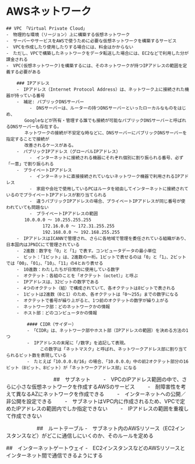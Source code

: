 # AWSネットワーク
    ## VPC　「Virtual Private Cloud」
    -　物理的な環境（リージョン）上に構築する仮想ネットワーク
    -　サーバーやサービスをAWSで使うために必要な仮想ネットワークを構築するサービス
    -　VPCを作成したり使用したりする場合には、料金はかからない
    -　ただし、VPCで構築したネットワークをデータ転送した場合には、EC2などで利用した分が課金される
    -　VPC(仮想ネットワーク)を構築するには、そのネットワークが持つIPアドレスの範囲を定義する必要がある

        ### IPアドレス
        -　IPアドレス（Internet Protocol Address）は、ネットワーク上に接続された機器が持っている番号
        -　補足: パブリックDNSサーバー
        　　　-　DNSサーバーは、ルーターの持つDNSサーバーといったローカルなものをはじめ、
           Googleなどが所有・管理する誰でも接続が可能なパブリックDNSサーバーと呼ばれるDNSサーバーも存在する。
           ネットワークの接続が不安定な時などに、DNSサーバーにパブリックDNSサーバーを指定することで接続が
           改善されるケースがある。
        -　パブリックIPアドレス（グローバルIPアドレス）
        　　　-　インターネットに接続される機器にそれぞれ個別に割り振られる番号、必ず「一意」で割り振られる
        -　プライベートIPアドレス
        　　　-　インターネットに直接接続されていないネットワーク機器で利用されるIPアドレス
        　　　-　家庭や会社で使用しているPCはルータを経由してインターネットに接続されているのでプライベートIPアドレスが割り当てられる
        　　　-　違うパブリックIPアドレスの場合、プライベートIPアドレスが同じ番号が使われていても問題ない
        　　　-　プライベートIPアドレスの範囲
           10.0.0.0 ～ 10.255.255.255
        　　　　　　172.16.0.0 ～ 172.31.255.255
        　　　　　　192.168.0.0 ～ 192.168.255.255
        -　IPアドレスはICANNで管理され、さらに各地域で管理を委任されている組織があり、日本国内はJPNICにて管理されている
        -　2進数：数字を「0」と「1」で表す。コンピュータデータの最小単位
        -　ビット：「1ビット」は、2進数の一桁。1ビットで表せるのは「0」と「1」、2ビットでは「00」、「01」、「10」、「11」の4とおり表せる
        -　10進数：わたしたちが日常的に使用している数字
        -　オクテット：各組のことを「オクテット（octet）」と呼ぶ
        -　IPアドレスは、32ビットの数字である
        -　4つのオクテット（組）で構成されていて、各オクテットは8ビットで表される
        -　1ビットは2進数（0と1）のため、各オクテットは「0～255」までの数字になる
        -　オクテットで番号が繰り上がると、1つ前のオクテットの数字が繰り上がる
        -　ネットワーク部：どのネットワークかの情報
        -　ホスト部：どのコンピュータかの情報

            #### CIDR（サイダー）
            -　「CIDR」は、ネットワーク部やホスト部（IPアドレスの範囲）を決める方法の1つ
            -　IPアドレスの末尾に「/数字」を追記して表現。
            　　　この数字は「ネットマスク」と呼ばれ、ネットワークアドレス部に割り当てられるビット数を表現している
            -　たとえば「10.0.0.0/16」の場合、「10.0.0.0」中の前2オクテット部分の16ビット（8ビット、8ビット）が「ネットワークアドレス部」になる
　　　
　　　　　　##　サブネット
　  　-　VPCのIPアドレス範囲の中で、さらに小さな仮想ネットワークを作成するAWSのサービス
　  　-　耐障害性を考えて異なるAZにネットワークを作成できる
　　  -　インターネットへの公開／非公開を設定できる
　  　-　サブネットはVPC内に作成されるため、VPCで定めたIPアドレスの範囲内でしか指定できない
　  　-　IPアドレスの範囲を重複して作成できない

　　　　　　##　ルートテーブル
   -　サブネット内のAWSリソース（EC2インスタンスなど）がどこに通信しにいくのか、そのルールを定める

   ##　インターネットゲートウェイ
   -　EC2インスタンスなどのAWSリソースとインターネット間で通信できるようにする
